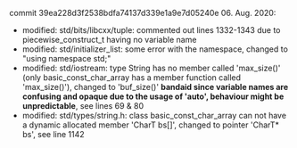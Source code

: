 commit 39ea228d3f2538bdfa74137d339e1a9e7d05240e 06. Aug. 2020:

+ modified:   std/bits/libcxx/tuple: commented out lines 1332-1343 due to piecewise_construct_t having no variable name  
+ modified:   std/initializer_list: some error with the namespace, changed to "using namespace std;"  
+ modified:   std/iostream: type String has no member called 'max_size()' (only basic_const_char_array has a member function called 'max_size()'), changed to 'buf_size()'  **bandaid since variable names are confusing and opaque due to the usage of 'auto', behaviour might be unpredictable**, see lines 69 & 80  
+ modified:   std/types/string.h: class basic_const_char_array can not have a dynamic allocated member 'CharT bs[]', changed to pointer 'CharT* bs', see line 1142  

